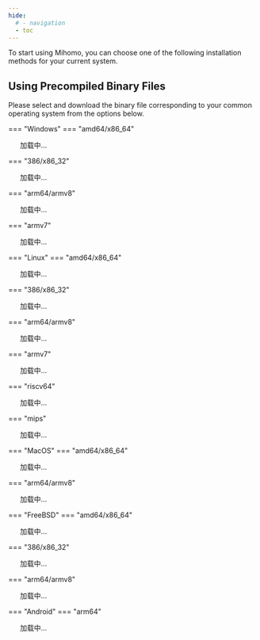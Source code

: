 ```yaml
---
hide:
  # - navigation
  - toc
---
```


To start using Mihomo, you can choose one of the following installation methods for your current system.

## Using Precompiled Binary Files

Please select and download the binary file corresponding to your common operating system from the options below.

=== "Windows"
    === "amd64/x86_64"
        <div class="download-list" data-keyword="windows-amd64"><ul>加载中...</ul></div>
    === "386/x86_32"
        <div class="download-list" data-keyword="windows-386"><ul>加载中...</ul></div>
    === "arm64/armv8"
        <div class="download-list" data-keyword="windows-arm64"><ul>加载中...</ul></div>
    === "armv7"
        <div class="download-list" data-keyword="windows-arm32v7"><ul>加载中...</ul></div>

=== "Linux"
    === "amd64/x86_64"
        <div class="download-list" data-keyword="linux-amd64"><ul>加载中...</ul></div>
    === "386/x86_32"
        <div class="download-list" data-keyword="linux-386"><ul>加载中...</ul></div>
    === "arm64/armv8"
        <div class="download-list" data-keyword="linux-arm64"><ul>加载中...</ul></div>
    === "armv7"
        <div class="download-list" data-keyword="linux-armv7"><ul>加载中...</ul></div>
    === "riscv64"
        <div class="download-list" data-keyword="linux-riscv64"><ul>加载中...</ul></div>
    === "mips"
        <div class="download-list" data-keyword="linux-mips"><ul>加载中...</ul></div>

=== "MacOS"
    === "amd64/x86_64"
        <div class="download-list" data-keyword="darwin-amd64"><ul>加载中...</ul></div>
    === "arm64/armv8"
        <div class="download-list" data-keyword="darwin-arm64"><ul>加载中...</ul></div>

=== "FreeBSD"
    === "amd64/x86_64"
        <div class="download-list" data-keyword="freebsd-amd64"><ul>加载中...</ul></div>
    === "386/x86_32"
        <div class="download-list" data-keyword="freebsd-386"><ul>加载中...</ul></div>
    === "arm64/armv8"
        <div class="download-list" data-keyword="freebsd-arm64"><ul>加载中...</ul></div>

=== "Android"
    === "arm64"
        <div class="download-list" data-keyword="android-arm64"><ul>加载中...</ul></div>

<script>
  const fileList = []
  const divList = document.querySelectorAll('div.download-list')
  const githubLink = 'https://github.com/MetaCubeX/mihomo/releases'

  const getFileList = async () => {
    const link = 'https://api.github.com/repos/MetaCubeX/mihomo/releases/tags/Prerelease-Alpha'
    const { assets } = await fetch(link).then(r => r.json())
    for (const { name, browser_download_url: url } of assets) fileList.push({ name, url })
  }

  getFileList().then(() => {
    for (const div of divList) {
      const keyword = div.getAttribute('data-keyword')
      const ul = div.querySelector('ul')
      ul.innerHTML = ''
      for (const { name, url } of fileList) {
        if (!name.includes(keyword)) continue
        const a = document.createElement('a')
        const li = document.createElement('li')
        a.href = url
        a.download = name
        a.innerText = name
        li.appendChild(a)
        ul.appendChild(li)
      }
    }
  }, () => {
    for (const div of divList) {
      const ul = div.querySelector('ul')
      ul.innerHTML = `加载失败，您可以在 github 下载 mihomo 的内核二进制文件： <a href="${githubLink}" target="_blank">github release</a>`
    }
  })
</script>
